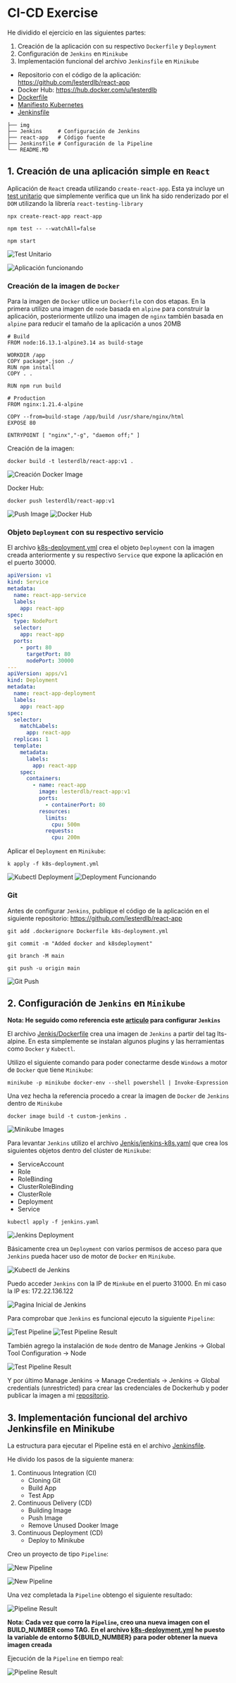 # CI-CD Exercise

He dividido el ejercicio en las siguientes partes:

1. Creación de la aplicación con su respectivo `Dockerfile` y `Deployment`
2. Configuración de `Jenkins` en `Minikube`
3. Implementación funcional del archivo `Jenkinsfile` en `Minikube`

- Repositorio con el código de la aplicación: https://github.com/lesterdlb/react-app
- Docker Hub: https://hub.docker.com/u/lesterdlb
- [Dockerfile](react-app/Dockerfile)
- [Manifiesto Kubernetes](react-app/k8s-deployment.yml)
- [Jenkinsfile](Jenkinsfile)

```console
├── img
├── Jenkins     # Configuración de Jenkins
├── react-app   # Código fuente
├── Jenkinsfile # Configuración de la Pipeline
└── README.MD
```

## 1. Creación de una aplicación simple en `React`

Aplicación de `React` creada utilizando `create-react-app`. Esta ya incluye un [test unitario](react-app/src/App.test.js) que simplemente verifica que un link ha sido renderizado por el `DOM` utilizando la librería `react-testing-library`

```
npx create-react-app react-app

npm test -- --watchAll=false

npm start
```

![Test Unitario](img/img1.png)

![Aplicación funcionando](img/img2.png)

### **Creación de la imagen de `Docker`**

Para la imagen de `Docker` utilice un `Dockerfile` con dos etapas. En la primera utilizo una imagen de `node` basada en `alpine` para construir la aplicación, posteriormente utilizo una imagen de `nginx` también basada en `alpine` para reducir el tamaño de la aplicación a unos 20MB

```Docker
# Build
FROM node:16.13.1-alpine3.14 as build-stage

WORKDIR /app
COPY package*.json ./
RUN npm install
COPY . .

RUN npm run build

# Production
FROM nginx:1.21.4-alpine

COPY --from=build-stage /app/build /usr/share/nginx/html
EXPOSE 80

ENTRYPOINT [ "nginx","-g", "daemon off;" ]
```

Creación de la imagen:

```
docker build -t lesterdlb/react-app:v1 .
```

![Creación Docker Image](img/img3.png)

Docker Hub:

```
docker push lesterdlb/react-app:v1
```

![Push Image](img/img4.png)
![Docker Hub](img/img5.png)

### **Objeto `Deployment` con su respectivo servicio**

El archivo [k8s-deployment.yml](react-app/k8s-deployment.yml) crea el objeto `Deployment` con la imagen creada anteriormente y su respectivo `Service` que expone la aplicación en el puerto 30000.

```yml
apiVersion: v1
kind: Service
metadata:
  name: react-app-service
  labels:
    app: react-app
spec:
  type: NodePort
  selector:
    app: react-app
  ports:
    - port: 80
      targetPort: 80
      nodePort: 30000
---
apiVersion: apps/v1
kind: Deployment
metadata:
  name: react-app-deployment
  labels:
    app: react-app
spec:
  selector:
    matchLabels:
      app: react-app
  replicas: 1
  template:
    metadata:
      labels:
        app: react-app
    spec:
      containers:
        - name: react-app
          image: lesterdlb/react-app:v1
          ports:
            - containerPort: 80
          resources:
            limits:
              cpu: 500m
            requests:
              cpu: 200m
```

Aplicar el `Deployment` en `Minikube`:

```
k apply -f k8s-deployment.yml
```

![Kubectl Deployment](img/img6.png)
![Deployment Funcionando](img/img7.png)

### **Git**

Antes de configurar `Jenkins`, publique el código de la aplicación en el siguiente repositorio: https://github.com/lesterdlb/react-app

```
git add .dockerignore Dockerfile k8s-deployment.yml

git commit -m "Added docker and k8sdeployment"

git branch -M main

git push -u origin main

```

![Git Push](img/img8.png)

## 2. Configuración de `Jenkins` en `Minikube`

**Nota: He seguido como referencia este [articulo](https://medium.com/the-programmer/ci-cd-pipeline-with-jenkins-github-part-1-c057a31b5297) para configurar `Jenkins`**

El archivo [Jenkis/Dockerfile](Jenkins/Dockerfile) crea una imagen de `Jenkins` a partir del tag lts-alpine. En esta simplemente se instalan algunos plugins y las herramientas como `Docker` y `Kubectl`.

Utilizo el siguiente comando para poder conectarme desde `Windows` a motor de `Docker` que tiene `Minikube`:

```
minikube -p minikube docker-env --shell powershell | Invoke-Expression
```

Una vez hecha la referencia procedo a crear la imagen de `Docker` de `Jenkins` dentro de `Minikube`

```
docker image build -t custom-jenkins .
```

![Minikube Images](img/img9.png)

Para levantar `Jenkins` utilizo el archivo [Jenkis/jenkins-k8s.yaml](Jenkins/jenkins-k8s.yaml) que crea los siguientes objetos dentro del clúster de `Minikube`:

- ServiceAccount
- Role
- RoleBinding
- ClusterRoleBinding
- ClusterRole
- Deployment
- Service

```
kubectl apply -f jenkins.yaml
```

![Jenkins Deployment](img/img10.png)

Básicamente crea un `Deployment` con varios permisos de acceso para que `Jenkins` pueda hacer uso de motor de `Docker` en `Minikube`.

![Kubectl de Jenkins](img/img11.png)

Puedo acceder `Jenkins` con la IP de `Minkube` en el puerto 31000. En mi caso la IP es: 172.22.136.122

![Pagina Inicial de Jenkins](img/img12.png)

Para comprobar que `Jenkins` es funcional ejecuto la siguiente `Pipeline`:

![Test Pipeline](img/img13.png)
![Test Pipeline Result](img/img14.png)

También agrego la instalación de `Node` dentro de Manage Jenkins -> Global Tool Configuration -> Node

![Test Pipeline Result](img/img15.png)

Y por último Manage Jenkins -> Manage Credentials -> Jenkins -> Global credentials (unrestricted) para crear las credenciales de Dockerhub y poder publicar la imagen a mi [repositorio](https://hub.docker.com/u/lesterdlb).

## 3. Implementación funcional del archivo Jenkinsfile en Minikube

La estructura para ejecutar el Pipeline está en el archivo [Jenkinsfile](Jenkinsfile).

He divido los pasos de la siguiente manera:

1. Continuous Integration (CI)
   - Cloning Git
   - Build App
   - Test App
2. Continuous Delivery (CD)
   - Building Image
   - Push Image
   - Remove Unused Dooker Image
3. Continuous Deployment (CD)
   - Deploy to Minikube

Creo un proyecto de tipo `Pipeline`:

![New Pipeline](img/img16.png)

![New Pipeline](img/img17.png)

Una vez completada la `Pipeline` obtengo el siguiente resultado:

![Pipeline Result](img/img18.png)

**Nota: Cada vez que corro la `Pipeline`, creo una nueva imagen con el BUILD_NUMBER como TAG. En el archivo [k8s-deployment.yml](react-app/k8s-deployment.yml) he puesto la variable de entorno ${BUILD_NUMBER} para poder obtener la nueva imagen creada**

Ejecución de la `Pipeline` en tiempo real:

![Pipeline Result](img/img19.gif)
